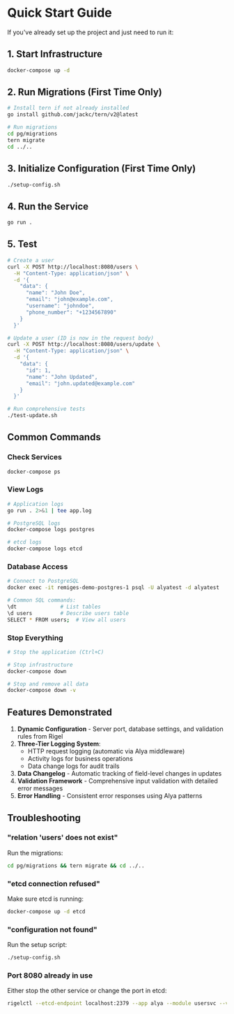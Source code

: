 # Quick Start Guide

If you've already set up the project and just need to run it:

## 1. Start Infrastructure
```bash
docker-compose up -d
```

## 2. Run Migrations (First Time Only)
```bash
# Install tern if not already installed
go install github.com/jackc/tern/v2@latest

# Run migrations
cd pg/migrations
tern migrate
cd ../..
```

## 3. Initialize Configuration (First Time Only)
```bash
./setup-config.sh
```

## 4. Run the Service
```bash
go run .
```

## 5. Test
```bash
# Create a user
curl -X POST http://localhost:8080/users \
  -H "Content-Type: application/json" \
  -d '{
    "data": {
      "name": "John Doe",
      "email": "john@example.com",
      "username": "johndoe",
      "phone_number": "+1234567890"
    }
  }'

# Update a user (ID is now in the request body)
curl -X POST http://localhost:8080/users/update \
  -H "Content-Type: application/json" \
  -d '{
    "data": {
      "id": 1,
      "name": "John Updated",
      "email": "john.updated@example.com"
    }
  }'

# Run comprehensive tests
./test-update.sh
```

## Common Commands

### Check Services
```bash
docker-compose ps
```

### View Logs
```bash
# Application logs
go run . 2>&1 | tee app.log

# PostgreSQL logs
docker-compose logs postgres

# etcd logs
docker-compose logs etcd
```

### Database Access
```bash
# Connect to PostgreSQL
docker exec -it remiges-demo-postgres-1 psql -U alyatest -d alyatest

# Common SQL commands:
\dt              # List tables
\d users         # Describe users table
SELECT * FROM users;  # View all users
```

### Stop Everything
```bash
# Stop the application (Ctrl+C)

# Stop infrastructure
docker-compose down

# Stop and remove all data
docker-compose down -v
```

## Features Demonstrated

1. **Dynamic Configuration** - Server port, database settings, and validation rules from Rigel
2. **Three-Tier Logging System**:
   - HTTP request logging (automatic via Alya middleware)
   - Activity logs for business operations
   - Data change logs for audit trails
3. **Data Changelog** - Automatic tracking of field-level changes in updates
4. **Validation Framework** - Comprehensive input validation with detailed error messages
5. **Error Handling** - Consistent error responses using Alya patterns

## Troubleshooting

### "relation 'users' does not exist"
Run the migrations:
```bash
cd pg/migrations && tern migrate && cd ../..
```

### "etcd connection refused"
Make sure etcd is running:
```bash
docker-compose up -d etcd
```

### "configuration not found"
Run the setup script:
```bash
./setup-config.sh
```

### Port 8080 already in use
Either stop the other service or change the port in etcd:
```bash
rigelctl --etcd-endpoint localhost:2379 --app alya --module usersvc --version 1 --config dev config set server.port 8081
```